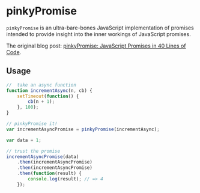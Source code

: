 # pinkyPromise

`pinkyPromise` is an ultra-bare-bones JavaScript implementation of promises intended to provide insight into the inner workings of JavaScript promises.

The original blog post: [pinkyPromise: JavaScript Promises in 40 Lines of Code](http://henleyedition.com/pinkypromise-javascript-promises-in-40-lines-of-code/).

## Usage

```javascript
//  take an async function
function incrementAsync(n, cb) {  
    setTimeout(function() {
        cb(n + 1);
    }, 100);
}

// pinkyPromise it!
var incrementAsyncPromise = pinkyPromise(incrementAsync);

var data = 1;

// trust the promise
incrementAsyncPromise(data)  
    .then(incrementAsyncPromise)
    .then(incrementAsyncPromise)
    .then(function(result) {
        console.log(result); // => 4
    });

```
